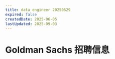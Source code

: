 ```yaml
---
title: data engineer 20250529
expired: false
createdDate: 2025-06-05
lastUpdated: 2025-09-03
---
```


# Goldman Sachs 招聘信息

<JobPostingTable job-posting-json-path="goldman-sachs/data/data-engineer-20250529.json" />
